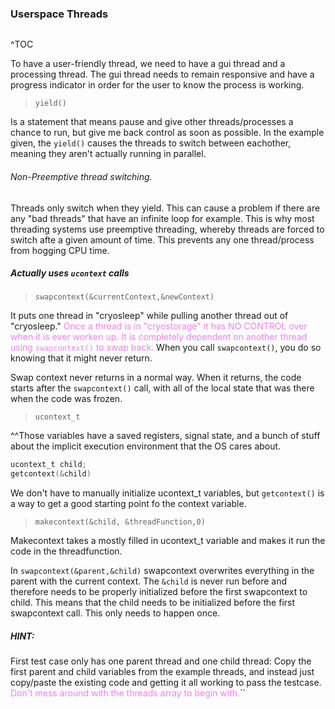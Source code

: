### Userspace Threads
```toc

```

^TOC

To have a user-friendly thread, we need to have a gui thread and a processing thread. The gui thread needs to remain responsive and have a progress indicator in order for the user to know the process is working.

> `yield()`

Is a statement that means pause and give other threads/processes a chance to run, but give me back control as soon as possible. In the example given, the `yield()` causes the threads to switch between eachother, meaning they aren't actually running in parallel. 

###### Non-Preemptive thread switching. 
Threads only switch when they yield. This can cause a problem if there are any "bad threads" that have an infinite loop for example. This is why most threading systems use preemptive threading, whereby threads are forced to switch afte a given amount of time. This prevents any one thread/process from hogging CPU time.

##### Actually uses `ucontext` calls

> `swapcontext(&currentContext,&newContext)`

It puts one thread in "cryosleep" while pulling another thread out of "cryosleep." <span style='color:violet'>Once a thread is in "cryostorage" it has NO CONTROL over when it is ever worken up. It is completely dependent on another thread using `swapcontext()` to swap back.</span> When you call `swapcontext()`, you do so knowing that it might never return. 

Swap context never returns in a normal way. When it returns, the code starts after the `swapcontext()` call, with all of the local state that was there when the code was frozen.

> `ucontext_t`

^^Those variables have a saved registers, signal state, and a bunch of stuff about the implicit execution environment that the OS cares about.

 
 ```C
 ucontext_t child;
 getcontext(&child)
 ```

We don't have to manually initialize ucontext_t variables, but `getcontext()` is a way to get a good starting point fo the context variable.

>`makecontext(&child, &threadFunction,0)`

Makecontext takes a mostly filled in ucontext_t variable and makes it run the code in the threadfunction.

In `swapcontext(&parent,&child)` swapcontext overwrites everything in the parent with the current context. The `&child` is never run before and therefore needs to be properly initialized before the first swapcontext to child. This means that the child needs to be initialized before the first swapcontext call. This only needs to happen once.

##### HINT:
First test case only has one parent thread and one child thread: Copy the first parent and child variables from the example threads, and instead just copy/paste the existing code and getting it all working to pass the testcase.  <span style='color:violet'> Don't mess around with the threads array to begin with.</span>``